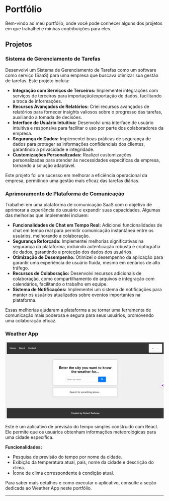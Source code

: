# Portfólio

Bem-vindo ao meu portfólio, onde você pode conhecer alguns dos projetos em que trabalhei e minhas contribuições para eles.

## Projetos 

### Sistema de Gerenciamento de Tarefas

Desenvolvi um Sistema de Gerenciamento de Tarefas como um software como serviço (SaaS) para uma empresa que buscava otimizar sua gestão de tarefas. Este projeto incluiu:

- **Integração com Serviços de Terceiros:** Implementei integrações com serviços de terceiros para importação/exportação de dados, facilitando a troca de informações.
- **Recursos Avançados de Relatórios:** Criei recursos avançados de relatórios para fornecer insights valiosos sobre o progresso das tarefas, auxiliando a tomada de decisões.
- **Interface de Usuário Intuitiva:** Desenvolvi uma interface de usuário intuitiva e responsiva para facilitar o uso por parte dos colaboradores da empresa.
- **Segurança de Dados:** Implementei boas práticas de segurança de dados para proteger as informações confidenciais dos clientes, garantindo a privacidade e integridade.
- **Customizações Personalizadas:** Realizei customizações personalizadas para atender às necessidades específicas da empresa, tornando a solução adaptável.

Este projeto foi um sucesso em melhorar a eficiência operacional da empresa, permitindo uma gestão mais eficaz das tarefas diárias.

### Aprimoramento de Plataforma de Comunicação

Trabalhei em uma plataforma de comunicação SaaS com o objetivo de aprimorar a experiência do usuário e expandir suas capacidades. Algumas das melhorias que implementei incluem:

- **Funcionalidades de Chat em Tempo Real:** Adicionei funcionalidades de chat em tempo real para permitir comunicação instantânea entre os usuários, melhorando a colaboração.
- **Segurança Reforçada:** Implementei melhorias significativas na segurança da plataforma, incluindo autenticação robusta e criptografia de dados, garantindo a proteção dos dados dos usuários.
- **Otimização de Desempenho:** Otimizei o desempenho da aplicação para garantir uma experiência de usuário fluida, mesmo em cenários de alto tráfego.
- **Recursos de Colaboração:** Desenvolvi recursos adicionais de colaboração, como compartilhamento de arquivos e integração com calendários, facilitando o trabalho em equipe.
- **Sistema de Notificações:** Implementei um sistema de notificações para manter os usuários atualizados sobre eventos importantes na plataforma.

Essas melhorias ajudaram a plataforma a se tornar uma ferramenta de comunicação mais poderosa e segura para seus usuários, promovendo uma colaboração eficaz.

### Weather App

![Weather App Screenshot](/React/screenshot.png)

Este é um aplicativo de previsão do tempo simples construído com React. Ele permite que os usuários obtenham informações meteorológicas para uma cidade específica.

**Funcionalidades:**

- Pesquisa de previsão do tempo por nome da cidade.
- Exibição da temperatura atual, país, nome da cidade e descrição do clima.
- Ícone de clima correspondente à condição atual.

Para saber mais detalhes e como executar o aplicativo, consulte a seção dedicada ao Weather App neste portfólio.

---
